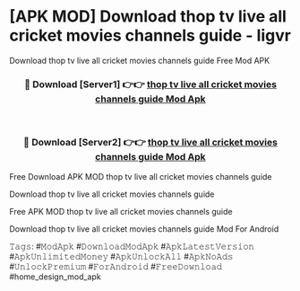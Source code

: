 # [APK MOD] Download  thop tv live all cricket movies channels guide - ligvr
Download thop tv live all cricket movies channels guide Free Mod APK

<div align="center">
<h3>🔴 Download [Server1] 👉👉 <a href="https://apk-comot.site?title=thop_tv_live_all_cricket_movies_channels_guide">thop tv live all cricket movies channels guide Mod Apk</a></h3><br>

<h3>🔴 Download [Server2] 👉👉 <a href="https://apk-comot.site?title=thop_tv_live_all_cricket_movies_channels_guide">thop tv live all cricket movies channels guide Mod Apk</a></h3>
</div>


Free Download APK MOD thop tv live all cricket movies channels guide

Download thop tv live all cricket movies channels guide 

Free APK MOD thop tv live all cricket movies channels guide 

Download thop tv live all cricket movies channels guide Mod For Android

𝚃𝚊𝚐𝚜: #𝙼𝚘𝚍𝙰𝚙𝚔 #𝙳𝚘𝚠𝚗𝚕𝚘𝚊𝚍𝙼𝚘𝚍𝙰𝚙𝚔 #𝙰𝚙𝚔𝙻𝚊𝚝𝚎𝚜𝚝𝚅𝚎𝚛𝚜𝚒𝚘𝚗 #𝙰𝚙𝚔𝚄𝚗𝚕𝚒𝚖𝚒𝚝𝚎𝚍𝙼𝚘𝚗𝚎𝚢 #𝙰𝚙𝚔𝚄𝚗𝚕𝚘𝚌𝚔𝙰𝚕𝚕 #𝙰𝚙𝚔𝙽𝚘𝙰𝚍𝚜 #𝚄𝚗𝚕𝚘𝚌𝚔𝙿𝚛𝚎𝚖𝚒𝚞𝚖 #𝙵𝚘𝚛𝙰𝚗𝚍𝚛𝚘𝚒𝚍 #𝙵𝚛𝚎𝚎𝙳𝚘𝚠𝚗𝚕𝚘𝚊𝚍 #home_design_mod_apk